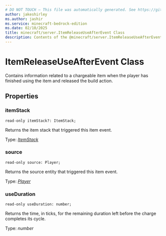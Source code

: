 ```yaml
---
# DO NOT TOUCH — This file was automatically generated. See https://github.com/mojang/minecraftapidocsgenerator to modify descriptions, examples, etc.
author: jakeshirley
ms.author: jashir
ms.service: minecraft-bedrock-edition
ms.date: 02/10/2025
title: minecraft/server.ItemReleaseUseAfterEvent Class
description: Contents of the @minecraft/server.ItemReleaseUseAfterEvent class.
---
```

# ItemReleaseUseAfterEvent Class

Contains information related to a chargeable item when the player has finished using the item and released the build action.

## Properties

### **itemStack**
`read-only itemStack?: ItemStack;`

Returns the item stack that triggered this item event.

Type: [*ItemStack*](ItemStack.md)

### **source**
`read-only source: Player;`

Returns the source entity that triggered this item event.

Type: [*Player*](Player.md)

### **useDuration**
`read-only useDuration: number;`

Returns the time, in ticks, for the remaining duration left before the charge completes its cycle.

Type: *number*
